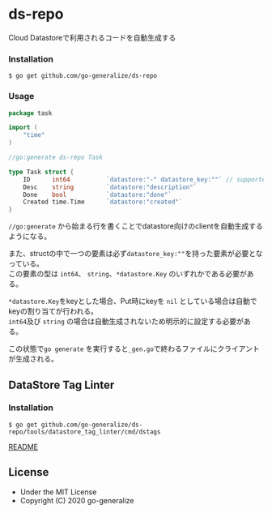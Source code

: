 # ds-repo

Cloud Datastoreで利用されるコードを自動生成する

### Installation
```console
$ go get github.com/go-generalize/ds-repo
```

### Usage

```go
package task

import (
	"time"
)

//go:generate ds-repo Task

type Task struct {
	ID      int64          `datastore:"-" datastore_key:""` // supported type: string, int64, *datastore.Key
	Desc    string         `datastore:"description"`
	Done    bool           `datastore:"done"`
	Created time.Time      `datastore:"created"`
}
```
`//go:generate` から始まる行を書くことでdatastore向けのclientを自動生成するようになる。

また、structの中で一つの要素は必ず`datastore_key:""`を持った要素が必要となっている。  
この要素の型は `int64`、 `string`、`*datastore.Key` のいずれかである必要がある。

`*datastore.Key`をkeyとした場合、Put時にkeyを `nil` としている場合は自動でkeyの割り当てが行われる。  
`int64`及び `string` の場合は自動生成されないため明示的に設定する必要がある。

この状態で`go generate` を実行すると`_gen.go`で終わるファイルにクライアントが生成される。

## DataStore Tag Linter
### Installation
```console
$ go get github.com/go-generalize/ds-repo/tools/datastore_tag_linter/cmd/dstags
```
[README](https://github.com/go-generalize/ds-repo/blob/master/tools/datastore_tag_linter/README.md)

## License
- Under the MIT License
- Copyright (C) 2020 go-generalize